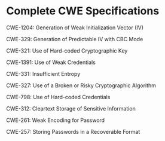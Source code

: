 

# Complete CWE Specifications

CWE-1204: Generation of Weak Initialization Vector (IV)

CWE-329: Generation of Predictable IV with CBC Mode

CWE-321: Use of Hard-coded Cryptographic Key

CWE-1391: Use of Weak Credentials

CWE-331: Insufficient Entropy

CWE-327: Use of a Broken or Risky Cryptographic Algorithm

CWE-798: Use of Hard-coded Credentials

CWE-312: Cleartext Storage of Sensitive Information

CWE-261: Weak Encoding for Password

CWE-257: Storing Passwords in a Recoverable Format